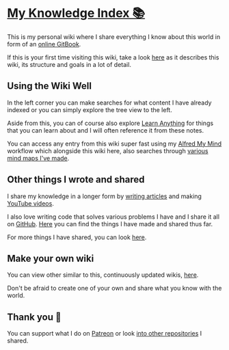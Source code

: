 # [My Knowledge Index 📚](https://nikitavoloboev.gitbooks.io/knowledge/content/) 
This is my personal wiki where I share everything I know about this world in form of an [online GitBook](https://nikitavoloboev.gitbooks.io/knowledge/content/).

If this is your first time visiting this wiki, take a look [here](meta/meta.md) as it describes this wiki, its structure and goals in a lot of detail.

## Using the Wiki Well 
In the left corner you can make searches for what content I have already indexed or you can simply explore the tree view to the left.

Aside from this, you can of course also explore [Learn Anything](https://learn-anything.xyz) for things that you can learn about and I will often reference it from these notes.

You can access any entry from this wiki super fast using my [Alfred My Mind](https://github.com/nikitavoloboev/alfred-my-mind) workflow which alongside this wiki here, also searches through [various mind maps I've made](./meta/my-mind.md).

## Other things I wrote and shared 
I share my knowledge in a longer form by [writing articles](https://medium.com/@NikitaVoloboev) and making [YouTube videos](https://github.com/nikitavoloboev/my-youtube).

I also love writing code that solves various problems I have and I share it all on [GitHub](https://github.com/nikitavoloboev). [Here](http://nikitavoloboev.xyz/projects/) you can find the things I have made and shared thus far.

For more things I have shared, you can look [here](./sharing/sharing.md).

## Make your own wiki 
You can view other similar to this, continuously updated wikis, [here](https://github.com/RichardLitt/meta-knowledge). 

Don't be afraid to create one of your own and share what you know with the world. 

## Thank you 💜
You can support what I do on [Patreon](https://www.patreon.com/nikitavoloboev) or look [into other repositories](https://my.mindnode.com/ZKGETDkUaQUsL3q8q9z788CxG84oEHgDiT79GuzX#-143.5,-902.6,0) I shared. 